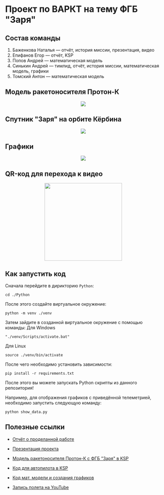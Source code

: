 # Проект по ВАРКТ на тему ФГБ "Заря"

## Состав команды
  1.	Баженкова Наталья — отчёт, история миссии, презентация, видео
  2.	Епифанов Егор — отчёт, KSP
  3.	Попов Андрей — математическая модель
  4.	Синькин Андрей — тимлид, отчёт, история миссии, математическая модель, графики
  5.	Томский Антон — математическая модель

## Модель ракетоносителя Протон-К

<p align="center">
  <img src="https://github.com/user-attachments/assets/ec027406-16a4-49e4-90a3-1e64af4d3968"/>
</p>

## Спутник "Заря" на орбите Кёрбина

<p align="center">
  <img src="https://github.com/user-attachments/assets/9bf3cb2d-f46c-4ddb-b494-fd80f022babd"/>
</p>

## Графики

<p align="center">
  <img src="https://github.com/user-attachments/assets/f187f0bb-55d9-4a8f-a34e-3a159533159a"/>
</p>

## QR-код для перехода к видео

<p align="center">
  <img src="https://github.com/user-attachments/assets/bc782c88-ce46-4427-9748-8c315899e2e0" width="250" height="250"/>
</p>

## Как запустить код

Сначала перейдите в дирикторию `Python`:
```
cd ./Python
```

После этого создайте виртуальное окружение:
```
python -m venv ./venv
```

Затем зайдите в созданной виртуальное окружение с помощью команды:
Для Windows
```
"./venv/Scripts/activate.bat"
```
Для Linux
```
source ./venv/bin/activate
```

После чего необходимо установить зависимости:
```
pip install -r requirements.txt
```

После этого вы можете запускать Python скрипты из данного репозитория!

Например, для отображения графиков с приведённой телеметрией, необходимо запустить следующую команду:
```
python show_data.py
```

## Полезные ссылки

  - [Отчёт о проделанной работе](https://github.com/d-asv-b/varkt/blob/main/Reports/VARKT_Report.docx)

  - [Презентация проекта](https://github.com/d-asv-b/varkt/blob/main/Reports/Presentation.pptx)

  - [Модель ракетоносителя Протон-К с ФГБ "Заря" в KSP](https://github.com/d-asv-b/varkt/blob/main/KSP_craft/%D0%9F%D1%80%D0%BE%D1%82%D0%BE%D0%BD-%D0%9A_%D0%97%D0%B0%D1%80%D1%8F.craft)
  
  - [Код для автопилота в KSP](https://github.com/d-asv-b/varkt/blob/main/Python/krpc_autopilot.py)
  
  - [Код мат. модели и создания графиков](https://github.com/d-asv-b/varkt/blob/Python/show_data.py)
    
  - [Запись полета на YouTube](https://youtu.be/ManPyMjzc-k)
